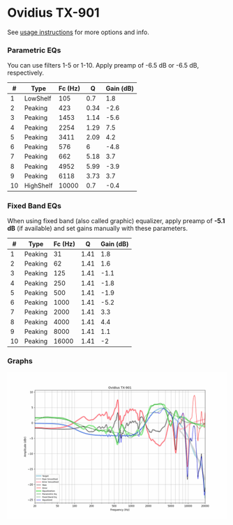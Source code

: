 # Ovidius TX-901
See [usage instructions](https://github.com/jaakkopasanen/AutoEq#usage) for more options and info.

### Parametric EQs
You can use filters 1-5 or 1-10. Apply preamp of -6.5 dB or -6.5 dB, respectively.

|   # | Type      |   Fc (Hz) |    Q |   Gain (dB) |
|-----|-----------|-----------|------|-------------|
|   1 | LowShelf  |       105 | 0.7  |         1.8 |
|   2 | Peaking   |       423 | 0.34 |        -2.6 |
|   3 | Peaking   |      1453 | 1.14 |        -5.6 |
|   4 | Peaking   |      2254 | 1.29 |         7.5 |
|   5 | Peaking   |      3411 | 2.09 |         4.2 |
|   6 | Peaking   |       576 | 6    |        -4.8 |
|   7 | Peaking   |       662 | 5.18 |         3.7 |
|   8 | Peaking   |      4952 | 5.99 |        -3.9 |
|   9 | Peaking   |      6118 | 3.73 |         3.7 |
|  10 | HighShelf |     10000 | 0.7  |        -0.4 |

### Fixed Band EQs
When using fixed band (also called graphic) equalizer, apply preamp of **-5.1 dB** (if available) and set gains manually with these parameters.

|   # | Type    |   Fc (Hz) |    Q |   Gain (dB) |
|-----|---------|-----------|------|-------------|
|   1 | Peaking |        31 | 1.41 |         1.8 |
|   2 | Peaking |        62 | 1.41 |         1.6 |
|   3 | Peaking |       125 | 1.41 |        -1.1 |
|   4 | Peaking |       250 | 1.41 |        -1.8 |
|   5 | Peaking |       500 | 1.41 |        -1.9 |
|   6 | Peaking |      1000 | 1.41 |        -5.2 |
|   7 | Peaking |      2000 | 1.41 |         3.3 |
|   8 | Peaking |      4000 | 1.41 |         4.4 |
|   9 | Peaking |      8000 | 1.41 |         1.1 |
|  10 | Peaking |     16000 | 1.41 |        -2   |

### Graphs
![](./Ovidius%20TX-901.png)
